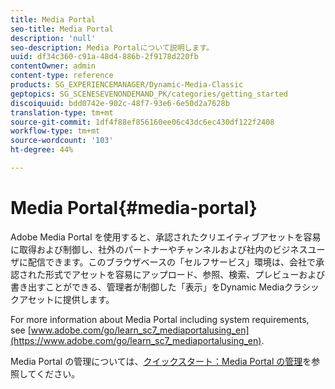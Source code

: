 ```yaml
---
title: Media Portal
seo-title: Media Portal
description: 'null'
seo-description: Media Portalについて説明します。
uuid: df34c360-c91a-48d4-886b-2f9178d220fb
contentOwner: admin
content-type: reference
products: SG_EXPERIENCEMANAGER/Dynamic-Media-Classic
geptopics: SG_SCENESEVENONDEMAND_PK/categories/getting_started
discoiquuid: bdd0742e-902c-48f7-93e6-6e50d2a7628b
translation-type: tm+mt
source-git-commit: 1df4f88ef856160ee06c43dc6ec430df122f2408
workflow-type: tm+mt
source-wordcount: '103'
ht-degree: 44%

---
```



# Media Portal{#media-portal}

Adobe Media Portal を使用すると、承認されたクリエイティブアセットを容易に取得および制御し、社外のパートナーやチャンネルおよび社内のビジネスユーザに配信できます。このブラウザベースの「セルフサービス」環境は、会社で承認された形式でアセットを容易にアップロード、参照、検索、プレビューおよび書き出すことができる、管理者が制御した「表示」をDynamic Mediaクラシックアセットに提供します。

For more information about Media Portal including system requirements, see [www.adobe.com/go/learn_sc7_mediaportalusing_en](https://www.adobe.com/go/learn_sc7_mediaportalusing_en).

Media Portal の管理については、[クイックスタート：Media Portal の管理](quick-start-media-portal-administration.md#quick_start_media_portal_administration)を参照してください。
